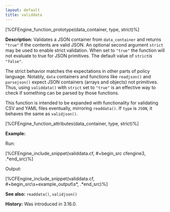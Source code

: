 ```yaml
---
layout: default
title: validdata
---
```


[%CFEngine_function_prototype(data_container, type, strict)%]

**Description:** Validates a JSON container from `data_container` and returns
`"true"` if the contents are valid JSON.
An optional second argument `strict` may be used to enable strict validation.
When set to `"true"` the function will not evaluate to true for JSON primitives.
The default value of `strict`is `"false"`.

The strict behavior matches the expectations in other parts of policy language.
Notably, `data` containers and functions like `readjson()` and `parsejson()` expect JSON containers (arrays and objects) not primitives.
Thus, using `validdata()` with `strict` set to `"true"` is an effective way to check if something can be parsed by those functions.

This function is intended to be expanded with functionality for validating
CSV and YAML files eventually, mirroring `readdata()`. If `type` is `JSON`,
it behaves the same as `validjson()`.

[%CFEngine_function_attributes(data_container, type, strict)%]

**Example:**

Run:

[%CFEngine_include_snippet(validdata.cf, #\+begin_src cfengine3, .*end_src)%]

Output:

[%CFEngine_include_snippet(validdata.cf, #\+begin_src\s+example_output\s*, .*end_src)%]

**See also:** `readdata()`, `validjson()`

**History:** Was introduced in 3.16.0.
